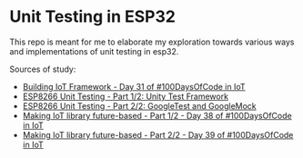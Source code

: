 # Unit Testing in ESP32

This repo is meant for me to elaborate my exploration towards various ways and implementations of unit testing in esp32.

Sources of study:
- [Building IoT Framework - Day 31 of #100DaysOfCode​ in IoT](https://www.youtube.com/watch?v=-igrsmt8WpA&list=PLZBMwMmvlpnkWeNEl3LyE4qnK83wpjL-y&index=32)
- [ESP8266 Unit Testing - Part 1/2: Unity Test Framework](https://www.youtube.com/watch?v=KPesyRp8qqo)
- [ESP8266 Unit Testing - Part 2/2: GoogleTest and GoogleMock](https://www.youtube.com/watch?v=_xRv-3FWyLE)
- [Making IoT library future-based - Part 1/2 - Day 38 of #100DaysOfCode in IoT](https://www.youtube.com/watch?v=nNnvjgiwo-0&list=PLZBMwMmvlpnkWeNEl3LyE4qnK83wpjL-y&index=39)
- [Making IoT library future-based - Part 2/2 - Day 39 of #100DaysOfCode in IoT](https://www.youtube.com/watch?v=o5EMERaPtoM&list=PLZBMwMmvlpnkWeNEl3LyE4qnK83wpjL-y&index=40)